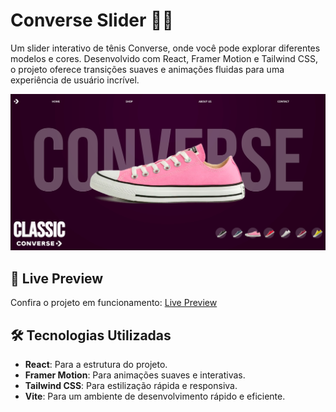 # Converse Slider 🎨👟

Um slider interativo de tênis Converse, onde você pode explorar diferentes modelos e cores. Desenvolvido com React, Framer Motion e Tailwind CSS, o projeto oferece transições suaves e animações fluidas para uma experiência de usuário incrível.

![Preview](readme-cover.jpg)

## 🚀 Live Preview

Confira o projeto em funcionamento: [Live Preview](https://slider-converse.vercel.app/)

## 🛠️ Tecnologias Utilizadas

- **React**: Para a estrutura do projeto.
- **Framer Motion**: Para animações suaves e interativas.
- **Tailwind CSS**: Para estilização rápida e responsiva.
- **Vite**: Para um ambiente de desenvolvimento rápido e eficiente.

